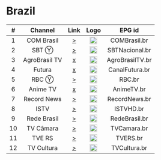<h1>Brazil</h1>

| #   | Channel        | Link  | Logo | EPG id |
|:---:|:--------------:|:-----:|:----:|:------:|
| 1   | COM Brasil | [>](https://br5093.streamingdevideo.com.br/abc/abc/playlist.m3u8) | <img height="20" src="https://i.imgur.com/c8ztQnF.png"/> | COMBrasil.br |
| 2   | SBT Ⓨ | [>](https://www.youtube.com/watch?v=ABVQXgr2LW4) | <img height="20" src="https://logodownload.org/wp-content/uploads/2013/12/sbt-logo.png"/> | SBTNacional.br |
| 3   | AgroBrasil TV | [x](http://45.162.230.234:1935/agrobrasiltv/agrobrasiltv/playlist.m3u8) | <img height="20" src="https://upload.wikimedia.org/wikipedia/pt/6/60/Logo_AgroBrasilTV.jpg"/> | AgroBrasilTV.br |
| 4   | Futura | [x](https://tv.unisc.br/hls/test.m3u8) | <img height="20" src="https://upload.wikimedia.org/wikipedia/commons/c/ce/Canal_Futura_2022.svg"/> | CanalFutura.br |
| 5   | RBC Ⓨ | [>](https://www.youtube.com/watch?v=oUdd3CsxYaE) | <img height="20" src="https://portal.rbc1.com.br/public/portal/img/layout/logorbc.png"/> | RBC.br |
| 6   | Anime TV | [x](https://stmv1.srvif.com/animetv/animetv/playlist.m3u8) | <img height="20" src="https://i.imgur.com/fuuv2uP.jpg"/> | AnimeTV.br |
| 7   | Record News | [>](https://stream.ads.ottera.tv/playlist.m3u8?network_id=2116) | <img height="20" src="https://upload.wikimedia.org/wikipedia/commons/4/46/Record_News_logo_2023.svg"/> | RecordNews.br |
| 8   | ISTV | [>](https://video08.logicahost.com.br/istvnacional/srt.stream/istvnacional.m3u8) | <img height="20" src="https://upload.wikimedia.org/wikipedia/pt/b/b5/Logotipo_da_ISTV.png"/> | ISTVHD.br |
| 9   | Rede Brasil | [>](https://video09.logicahost.com.br/redebrasiloficial/redebrasiloficial/playlist.m3u8) | <img height="20" src="https://upload.wikimedia.org/wikipedia/commons/d/d1/Marca_rede_brasil_rgb-color.png"/> | RedeBrasil.br |
| 10  | TV Câmara | [>](https://stream3.camara.gov.br/tv1/manifest.m3u8) | <img height="20" src="https://i.imgur.com/UpV2PRk.png"/> | TVCamara.br |
| 11  | TVE RS | [>](http://selpro1348.procergs.com.br:1935/tve/stve/playlist.m3u8) | <img height="20" src="https://upload.wikimedia.org/wikipedia/commons/c/c2/Logotipo_da_TVE_RS.png"/> | TVERS.br |
| 12  | TV Cultura | [>](https://player-tvcultura.stream.uol.com.br/live/tvcultura.m3u8) | <img height="20" src="https://upload.wikimedia.org/wikipedia/commons/8/82/Cultura_logo_2013.svg"/> | TVCultura.br |
